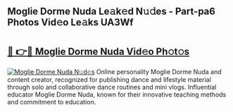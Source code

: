 ## Moglie Dorme Nuda Le𝚊k𝚎d N𝚞𝚍es - Part-pa6 Photos Vid𝚎o Le𝚊ks UA3Wf

# <h2><a href="http://fbfqj5m.evod.top/?m=Moglie+Dorme+Nuda">🔗 👉🔴 Moglie Dorme Nuda Vid𝚎o Ph𝚘t𝚘s</a></h2>

[![Moglie Dorme Nuda N𝚞d𝚎s](https://i.imgur.com/8V9OHl7.gif)](http://fbfqj5m.evod.top/?m=Moglie+Dorme+Nuda)
Online personality Moglie Dorme Nuda and content creator, recognized for publishing dance and lifestyle material through solo and collaborative dance routines and mini vlogs. Influential educator Moglie Dorme Nuda, known for their innovative teaching methods and commitment to education. 

